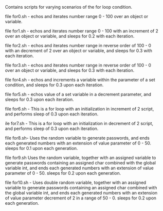 Contains scripts for varying scenarios of the for loop condition.

file for0.sh - echos and iterates number range 0 - 100 over an object or variable.

file for1.sh - echos and iterates number range 0 - 100 with an increment of 2 over an object or variable, and sleeps for 0.2 with each iteration.

file for2.sh - echos and iterates number range in reverse order of 100 - 0 with an decrement of 2 over an object or variable, and sleeps for 0.3 with each iteration.

file for3.sh - echos and iterates number range in reverse order of 100 - 0 over an object or variable, and sleeps for 0.3 with each iteration.

file for4.sh - echos and increments a variable within the parameter of a set condition, and sleeps for 0.3 upon each iteration.

file for5.sh - echos value of a set variable in a decrement parameter, and sleeps for 0.3 upon each iteration.

file for6.sh - This is a for loop with an initialization in increment of 2 script, and performs sleep of 0.3 upon each iteration.

ile for7.sh - This is a for loop with an initialization in decrement of 2 script, and performs sleep of 0.3 upon each iteration.

file for8.sh- Uses the random variable to generate passwords, and ends each generated numbers with an extension of value parameter of 0 - 50. sleeps for 0.1 upon each generation.

file for9.sh Uses the random variable, together with an assigned variable to generate passwords containing an assigned char combined with the global variable int, and ends each generated numbers with an extension of value parameter of 0 - 50. sleeps for 0.2 upon each generation.

file for10.sh - Uses double random variable, together with an assigned variable to generate passwords containing an assigned char combined with the global variable int, and ends each generated numbers with an extension of value parameter decrement of 2 in a range of 50 - 0. sleeps for 0.2 upon each generation.

